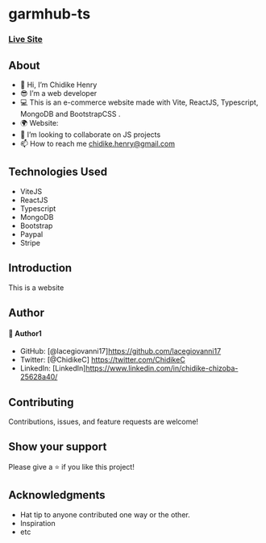 # garmhub-ts

### [Live Site]()


## About
* 👋 Hi, I’m Chidike Henry 
* 😎 I’m a web developer 
* 💻 This is an e-commerce website made with Vite, ReactJS, Typescript, MongoDB and BootstrapCSS .
* 🌍 Website:  
* 💞️ I’m looking to collaborate on JS projects 
* 📫 How to reach me chidike.henry@gmail.com


## Technologies Used
* ViteJS
* ReactJS
* Typescript
* MongoDB
* Bootstrap
* Paypal
* Stripe


## Introduction 
This is a website


## Author

#### 👤 Author1
- GitHub: [@lacegiovanni17]https://github.com/lacegiovanni17
- Twitter: [@ChidikeC] https://twitter.com/ChidikeC
- LinkedIn: [LinkedIn]https://www.linkedin.com/in/chidike-chizoba-25628a40/

## Contributing 
Contributions, issues, and feature requests are welcome!

## Show your support
Please give a ⭐️ if you like this project! 

## Acknowledgments
- Hat tip to anyone contributed one way or the other.
- Inspiration
- etc
